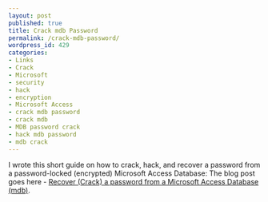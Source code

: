 ```yaml
---
layout: post
published: true
title: Crack mdb Password
permalink: /crack-mdb-password/
wordpress_id: 429
categories:
- Links
- Crack
- Microsoft
- security
- hack
- encryption
- Microsoft Access
- crack mdb password
- crack mdb
- MDB password crack
- hack mdb password
- mdb crack
---
```



I wrote this short guide on how to crack, hack, and recover a password from a password-locked (encrypted) Microsoft Access Database: The blog post goes here - <a href="/recover-crack-a-password-from-a-microsoft-access-database-mdb/">Recover (Crack) a password from a Microsoft Access Database (mdb)</a>.





